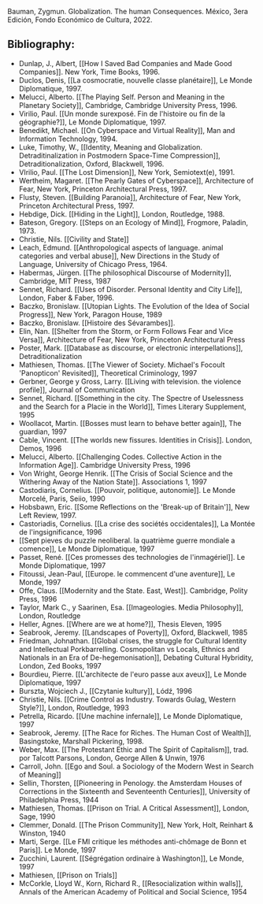 Bauman, Zygmun. Globalization. The human Consequences. México, 3era Edición, Fondo Económico de Cultura, 2022.

## Bibliography:

- Dunlap, J., Albert, [[How I Saved Bad Companies and Made Good Companies]]. New York, Time Books, 1996.
- Duclos, Denis, [[La cosmocratie, nouvelle classe planétaire]], Le Monde Diplomatique, 1997.
- Melucci, Alberto. [[The Playing Self. Person and Meaning in the Planetary Society]], Cambridge, Cambridge University Press, 1996.
- Virilio, Paul. [[Un monde surexposé. Fin de l'histoire ou fin de la géographie?]], Le Monde Diplomatique, 1997.
- Benedikt, Michael. [[On Cyberspace and Virtual Reality]], Man and Information Technology, 1994.
- Luke, Timothy, W., [[Identity, Meaning and Globalization. Detraditinalization in Postmodern Space-Time Compression]], Detraditionalization, Oxford, Blackwell, 1996.
- VIrilio, Paul. [[The Lost Dimension]], New York, Semiotext(e), 1991.
- Wertheim, Magaret. [[The Pearly Gates of Cyberspace]], Architecture of Fear, New York, Princeton Architectural Press, 1997.
- Flusty, Steven. [[Building Paranoia]], Architecture of Fear, New York, Princeton Architectural Press, 1997.
- Hebdige, Dick. [[Hiding in the Light]], London, Routledge, 1988.
- Bateson, Gregory. [[Steps on an Ecology of Mind]], Frogmore, Paladin, 1973.
- Christie, Nils. [[Civility and State]]
- Leach, Edmund. [[Anthropological aspects of language. animal categories and verbal abuse]], New Directions in the Study of Language, University of Chicago Press, 1964.
- Habermas, Jürgen. [[The philosophical Discourse of Modernity]], Cambridge, MIT Press, 1987
- Sennet, Richard. [[Uses of Disorder. Personal Identity and City Life]], London, Faber & Faber, 1996.
- Baczko, Bronislaw. [[Utopian Lights. The Evolution of the Idea of Social Progress]], New York, Paragon House, 1989
- Baczko, Bronislaw. [[Histoire des Sévarambes]].
- Elin, Nan. [[Shelter from the Storm, or Form Follows Fear and Vice Versa]], Architecture of Fear, New York, Princeton Architectural Press
- Poster, Mark. [[Database as discourse, or electronic interpellations]], Detraditionalization
- Mathiesen, Thomas. [[The Viewer of Society. Michael's Focoult 'Panopticon' Revisited]], Theoretical Criminology, 1997
- Gerbner, George y Gross, Larry. [[Living with television. the violence profile]], Journal of Communication
- Sennet, Richard. [[Something in the city. The Spectre of Uselessness and the Search for a Placie in the World]], Times Literary Supplement, 1995
- Woollacot, Martin. [[Bosses must learn to behave better again]], The guardian, 1997
- Cable, Vincent. [[The worlds new fissures. Identities in Crisis]]. London, Demos, 1996
- Melucci, Alberto. [[Challenging Codes. Collective Action in the Information Age]]. Cambridge University Press, 1996
- Von Wright, George Henrik. [[The Crisis of Social Science and the Withering Away of the Nation State]]. Associations 1, 1997
- Castodiaris, Cornelius. [[Pouvoir, politique, autonomie]]. Le Monde Morcelé, Paris, Seiio, 1990
- Hobsbawn, Eric. [[Some Reflections on the 'Break-up of Britain']], New Left Review, 1997.
- Castoriadis, Cornelius. [[La crise des sociétés occidentales]], La Montée de l'ingsignificance, 1996
- [[Sept pieves du puzzle neoliberal. la quatrième guerre mondiale a comence]], Le Monde Diplomatique, 1997
- Passet, René. [[Ces promesses des technologies de l'inmagériel]]. Le Monde Diplomatique, 1997
- Fitoussi, Jean-Paul, [[Europe. le commencent d'une aventure]], Le Monde, 1997
- Offe, Claus. [[Modernity and the State. East, West]]. Cambridge, Polity Press, 1996
- Taylor, Mark C., y Saarinen, Esa. [[Imageologies. Media Philosophy]], London, Routledge
- Heller, Agnes. [[Where are we at home?]], Thesis Eleven, 1995
- Seabrook, Jeremy. [[Landscapes of Poverty]], Oxford, Blackwell, 1985
- Friedman, Johnathan. [[Global crises, the struggle for Cultural Identity and Intellectual Porkbarrelling. Cosmopolitan vs Locals, Ethnics and Nationals in an Era of De-hegemonisation]], Debating Cultural Hybridity, London, Zed Books, 1997
- Bourdieu, Pierre. [[L'architecte de l'euro passe aux aveux]], Le Monde Diplomatique, 1997
- Burszta, Wojciech J., [[Czytanie kultury]], Lódź, 1996
- Christie, Nils. [[Crime Control as Industry. Towards Gulag, Western Style?]], London, Routledge, 1993
- Petrella, Ricardo. [[Une machine infernale]], Le Monde Diplomatique, 1997
- Seabrook, Jeremy. [[The Race for Riches. The Human Cost of Wealth]], Basingstoke, Marshall Pickering, 1998.
- Weber, Max. [[The Protestant Ethic and The Spirit of Capitalism]], trad. por Talcott Parsons, London, George Allen & Unwin, 1976
- Carroll, John. [[Ego and Soul. a Sociology of the Modern West in Search of Meaning]]
- Sellin, Thorsten, [[Pioneering in Penology. the Amsterdam Houses of Corrections in the Sixteenth and Seventeenth Centuries]], University of Philadelphia Press, 1944
- Mathiesen, Thomas. [[Prison on Trial. A Critical Assessment]], London, Sage, 1990
- Clemmer, Donald. [[The Prison Community]], New York, Holt, Reinhart & Winston, 1940
- Marti, Serge. [[Le FMI critique les méthodes anti-chômage de Bonn et Paris]]. Le Monde, 1997
- Zucchini, Laurent. [[Ségrégation ordinaire à Washington]], Le Monde, 1997
- Mathiesen, [[Prison on Trials]]
- McCorkle, Lloyd W., Korn, Richard R., [[Resocialization within walls]], Annals of the American Academy of Political and Social Science, 1954